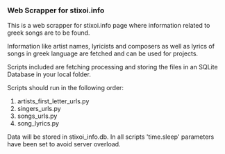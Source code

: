 ### Web Scrapper for stixoi.info

This is a web scrapper for stixoi.info page where information related to greek songs are to be found. 

Information like artist names, lyricists and composers as well as lyrics of songs in greek language are fetched and can be used for projects.

Scripts included are fetching processing and storing the files in an SQLite Database in your local folder.

Scripts should run in the following order:

1. artists_first_letter_urls.py
2. singers_urls.py
3. songs_urls.py
4. song_lyrics.py

Data will be stored in stixoi_info.db. In all scripts 'time.sleep' parameters have been set to avoid server overload. 